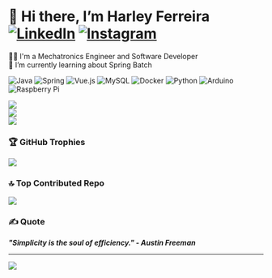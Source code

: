 # 👋 Hi there, I’m Harley Ferreira &nbsp; [![LinkedIn](https://img.shields.io/badge/LinkedIn-%230077B5.svg?logo=linkedin&logoColor=white)](https://linkedin.com/in/harley-ferreira-93532a15b/) [![Instagram](https://img.shields.io/badge/Instagram-%23E4405F.svg?logo=Instagram&logoColor=white)](https://instagram.com/@harlley.fs) 

🧑‍💻 I'm a Mechatronics Engineer and Software Developer<br>🌱 I’m currently learning about Spring Batch<br>

![Java](https://img.shields.io/badge/java-%23ED8B00.svg?style=for-the-badge&logo=openjdk&logoColor=white) ![Spring](https://img.shields.io/badge/spring-%236DB33F.svg?style=for-the-badge&logo=spring&logoColor=white) 
![Vue.js](https://img.shields.io/badge/vue.js-%2335495e.svg?style=for-the-badge&logo=vuedotjs&logoColor=%234FC08D) ![MySQL](https://img.shields.io/badge/mysql-%2300000f.svg?style=for-the-badge&logo=mysql&logoColor=white) 
![Docker](https://img.shields.io/badge/docker-%230db7ed.svg?style=for-the-badge&logo=docker&logoColor=white) ![Python](https://img.shields.io/badge/python-3670A0?style=for-the-badge&logo=python&logoColor=ffdd54) 
![Arduino](https://img.shields.io/badge/-Arduino-00979D?style=for-the-badge&logo=Arduino&logoColor=white) ![Raspberry Pi](https://img.shields.io/badge/-RaspberryPi-C51A4A?style=for-the-badge&logo=Raspberry-Pi) 

![](https://github-readme-stats.vercel.app/api?username=Harley-Ferreira&theme=radical&hide_border=false&include_all_commits=false&count_private=false)<br/>
![](https://github-readme-streak-stats.herokuapp.com/?user=Harley-Ferreira&theme=radical&hide_border=false)<br/>
![](https://github-readme-stats.vercel.app/api/top-langs/?username=Harley-Ferreira&theme=radical&hide_border=false&include_all_commits=false&count_private=false&layout=compact)

### 🏆 GitHub Trophies 
![](https://github-profile-trophy.vercel.app/?username=Harley-Ferreira&theme=radical&no-frame=false&no-bg=true&margin-w=4)

### 🔝 Top Contributed Repo
![](https://github-contributor-stats.vercel.app/api?username=Harley-Ferreira&limit=5&theme=dark&combine_all_yearly_contributions=true)

### ✍️ Quote
<b><i>"Simplicity is the soul of efficiency."<i/> - Austin Freeman<b/>

---
[![](https://visitcount.itsvg.in/api?id=Harley-Ferreira&icon=5&color=0)](https://visitcount.itsvg.in)
